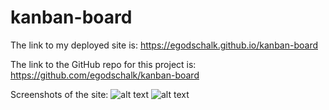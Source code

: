 # kanban-board

The link to my deployed site is: https://egodschalk.github.io/kanban-board

The link to the GitHub repo for this project is: https://github.com/egodschalk/kanban-board

Screenshots of the site:
![alt text](./Develop/assets/images/screenshot-main.png)
![alt text](./Develop/assets/images/screenshot-modal.png)